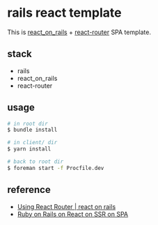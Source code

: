 # rails react template
This is [react_on_rails](https://github.com/shakacode/react_on_rails) + [react-router](https://github.com/ReactTraining/react-router) SPA template.

## stack
- rails
- react_on_rails
- react-router

## usage

```sh
# in root dir
$ bundle install

# in client/ dir
$ yarn install

# back to root dir
$ foreman start -f Procfile.dev
```

## reference

- [Using React Router | react on rails](https://github.com/shakacode/react_on_rails/blob/master/docs/additional-reading/react-router.md)
- [Ruby on Rails on React on SSR on SPA](http://r7kamura.hatenablog.com/entry/2016/10/10/173610)
